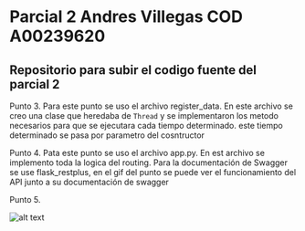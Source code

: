 # Parcial 2 Andres Villegas COD A00239620

## Repositorio para subir el codigo fuente del parcial 2

Punto 3. Para este punto se uso el archivo register_data. En este archivo se creo una clase que heredaba de `Thread` y se implementaron
los metodo necesarios para que se ejecutara cada tiempo determinado. este tiempo determinado se pasa por parametro del cosntructor   

Punto 4. Pata este punto se uso el archivo app.py. En est archivo se implemento toda la logica del routing. Para la documentación de Swagger se use flask_restplus, en el gif del punto se puede ver el funcionamiento del API junto a su documentación de swagger   

Punto 5.

![alt text](https://raw.githubusercontent.com/avillega/so-exam2/master/A00239620/resources/video_parcial2.gif)




